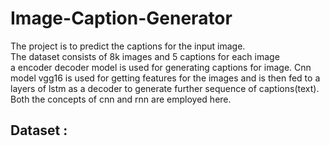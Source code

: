 # Image-Caption-Generator
The project is to predict the captions for the input image.<br>
The dataset consists of 8k images and 5 captions for each image<br>
a encoder decoder model is used for generating captions for image. Cnn model vgg16 is used for getting features for the images and is then fed to a layers of lstm as a decoder to generate further sequence of captions(text). Both the concepts of cnn and rnn are employed here.

## Dataset :
